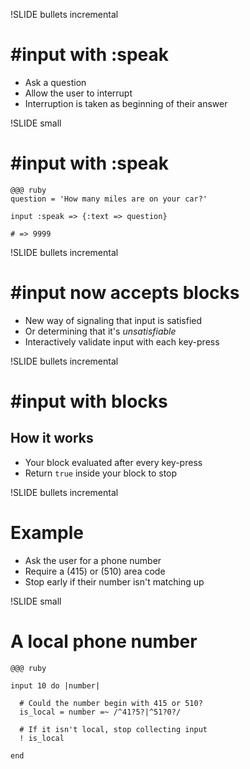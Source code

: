 !SLIDE bullets incremental

# \#input with :speak #

* Ask a question
* Allow the user to interrupt
* Interruption is taken as beginning of their answer

!SLIDE small

# \#input with :speak #

    @@@ ruby
    question = 'How many miles are on your car?'

    input :speak => {:text => question}

    # => 9999


!SLIDE bullets incremental

# \#input now accepts blocks #

* New way of signaling that input is satisfied
* Or determining that it's *unsatisfiable*
* Interactively validate input with each key-press

!SLIDE bullets incremental

# \#input with blocks #

## How it works ##

* Your block evaluated after every key-press
* Return `true` inside your block to stop


!SLIDE bullets incremental

# Example #

* Ask the user for a phone number
* Require a (415) or (510) area code
* Stop early if their number isn't matching up

!SLIDE small

# A local phone number #

    @@@ ruby
    
    input 10 do |number|

      # Could the number begin with 415 or 510?
      is_local = number =~ /^41?5?|^51?0?/

      # If it isn't local, stop collecting input
      ! is_local

    end

